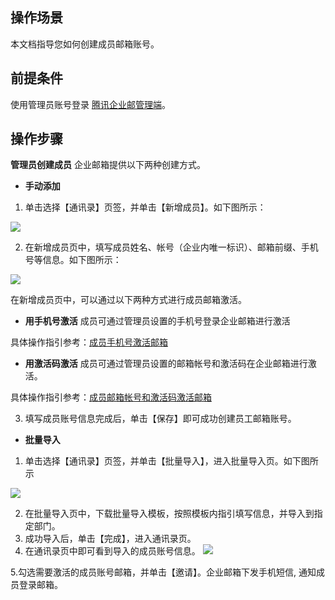 
## 操作场景

本文档指导您如何创建成员邮箱账号。

## 前提条件


使用管理员账号登录 [腾讯企业邮管理端](https://exmail.qq.com/cgi-bin/bizmail)。


## 操作步骤
**管理员创建成员**
企业邮箱提供以下两种创建方式。

+ **手动添加**

1. 单击选择【通讯录】页签，并单击【新增成员】。如下图所示：

![](https://main.qcloudimg.com/raw/08d7a0df83fc908a6d90c2950d287405.png)

2. 在新增成员页中，填写成员姓名、帐号（企业内唯一标识）、邮箱前缀、手机号等信息。如下图所示：

![](https://main.qcloudimg.com/raw/665466028484efced641edd23c07282c.png)

在新增成员页中，可以通过以下两种方式进行成员邮箱激活。
+ **用手机号激活**
成员可通过管理员设置的手机号登录企业邮箱进行激活

具体操作指引参考：[成员手机号激活邮箱](1)

+ **用激活码激活**
成员可通过管理员设置的邮箱帐号和激活码在企业邮箱进行激活。

具体操作指引参考：[成员邮箱帐号和激活码激活邮箱](1)

3. 填写成员账号信息完成后，单击【保存】即可成功创建员工邮箱账号。

+ **批量导入**
1. 单击选择【通讯录】页签，并单击【批量导入】，进入批量导入页。如下图所示

![](https://main.qcloudimg.com/raw/7ffb16ce31c2a5db13295f2657df40dd.png)

2. 在批量导入页中，下载批量导入模板，按照模板内指引填写信息，并导入到指定部门。
3. 成功导入后，单击【完成】，进入通讯录页。
4. 在通讯录页中即可看到导入的成员账号信息。
![](https://main.qcloudimg.com/raw/ed6bb86c47367f7b73ab7fe11a9434d7.png)

5.勾选需要激活的成员账号邮箱，并单击【邀请】。企业邮箱下发手机短信, 通知成员登录邮箱。
